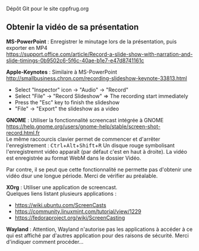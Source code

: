 Dépôt Git pour le site cppfrug.org

Obtenir la vidéo de sa présentation
-----------------------------------

**MS-PowerPoint** : Enregistrer le minutage lors de la présentation, puis exporter en MP4  
https://support.office.com/article/Record-a-slide-show-with-narration-and-slide-timings-0b9502c6-5f6c-40ae-b1e7-e47d8741161c

**Apple-Keynotes** : Similaire à MS-PowerPoint  
http://smallbusiness.chron.com/recording-slideshow-keynote-33813.html

* Select "Inspector" icon -> "Audio" -> "Record"
* Select "File" -> "Record Slideshow" => The recording start immediately
* Press the "Esc" key to finish the slideshow
* "File" -> "Export" the slideshow as a video

**GNOME** : Utiliser la fonctionnalité screencast intégrée à GNOME  
https://help.gnome.org/users/gnome-help/stable/screen-shot-record.html.fr  
Le même raccourcis clavier permet de commencer et d'arrêter l'enregistrement :
<kbd>Ctrl</kbd>+<kbd>Alt</kbd>+<kbd>Shift</kbd>+<kbd>R</kbd>
Un disque rouge symbolisant l'enregistremnt vidéo apparaît (par défaut c'est en haut à droite).
La vidéo est enregistrée au format WebM dans le dossier Vidéo.

Par contre, il se peut que cette fonctionnalité ne permette pas d'obtenir une vidéo dsur une longue période. Merci de vérifier au préalable.

**XOrg** : Utiliser une application de screencast.  
Quelques liens listant plusieurs applications :

* https://wiki.ubuntu.com/ScreenCasts
* https://community.linuxmint.com/tutorial/view/1229
* https://fedoraproject.org/wiki/ScreenCasting

**Wayland** : 
Attention, Wayland n'autorise pas les applications à accéder à ce qui est affiché par d'autres application pour des raisons de sécurité. Merci d'indiquer comment procéder...
